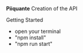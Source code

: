 **Piiquante**
Creation of the API

Getting Started
- open your terminal
- "npm install"
- "npm run start"

